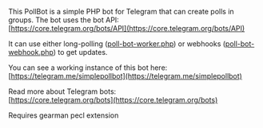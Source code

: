 This PollBot is a simple PHP bot for Telegram that can create polls in groups. The bot uses the bot API:<br/>
[https://core.telegram.org/bots/API](https://core.telegram.org/bots/API)

It can use either long-polling ([poll-bot-worker.php](https://github.com/kolar/telegram-poll-bot/blob/master/poll-bot-worker.php)) or webhooks ([poll-bot-webhook.php](https://github.com/kolar/telegram-poll-bot/blob/master/poll-bot-webhook.php)) to get updates.

You can see a working instance of this bot here:<br/>
[https://telegram.me/simplepollbot](https://telegram.me/simplepollbot)

Read more about Telegram bots:<br/>
[https://core.telegram.org/bots](https://core.telegram.org/bots)

Requires gearman pecl extension
